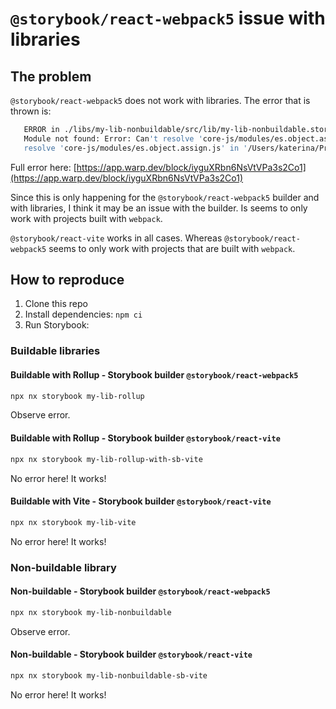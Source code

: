 # `@storybook/react-webpack5` issue with libraries

## The problem

`@storybook/react-webpack5` does not work with libraries. The error that is thrown is:

```bash
   ERROR in ./libs/my-lib-nonbuildable/src/lib/my-lib-nonbuildable.stories.tsx 2:0-45
   Module not found: Error: Can't resolve 'core-js/modules/es.object.assign.js' in '/Users/katerina/Projects/nrwl/test_nx_workspaces/sbwebpack/libs/my-lib-nonbuildable/src/lib'
   resolve 'core-js/modules/es.object.assign.js' in '/Users/katerina/Projects/nrwl/test_nx_workspaces/sbwebpack/libs/my-lib-nonbuildable/src/lib'
```

Full error here: [https://app.warp.dev/block/iyguXRbn6NsVtVPa3s2Co1](https://app.warp.dev/block/iyguXRbn6NsVtVPa3s2Co1)

Since this is only happening for the `@storybook/react-webpack5` builder and with libraries, I think it may be an issue with the builder. Is seems to only work with projects built with `webpack`.

`@storybook/react-vite` works in all cases. Whereas `@storybook/react-webpack5` seems to only work with projects that are built with `webpack`.

## How to reproduce

1. Clone this repo
2. Install dependencies: `npm ci`
3. Run Storybook:

### Buildable libraries

#### Buildable with Rollup - Storybook builder `@storybook/react-webpack5`

```bash
npx nx storybook my-lib-rollup
```

Observe error.

#### Buildable with Rollup - Storybook builder `@storybook/react-vite`

```bash
npx nx storybook my-lib-rollup-with-sb-vite
```

No error here! It works!

#### Buildable with Vite - Storybook builder `@storybook/react-vite`

```bash
npx nx storybook my-lib-vite
```

No error here! It works!

### Non-buildable library

#### Non-buildable - Storybook builder `@storybook/react-webpack5`

```bash
npx nx storybook my-lib-nonbuildable
```

Observe error.

#### Non-buildable - Storybook builder `@storybook/react-vite`

```bash
npx nx storybook my-lib-nonbuildable-sb-vite
```

No error here! It works!
